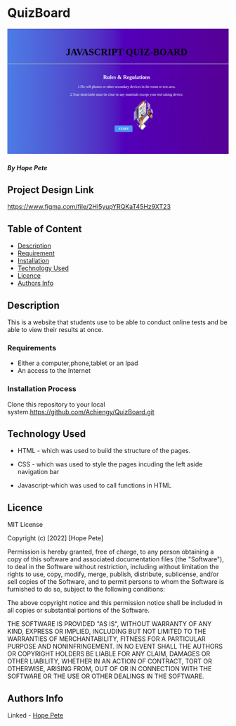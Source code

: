 # QuizBoard
![Quiz Board](./Images/webpage.png)

##### By Hope Pete

## Project Design Link
https://www.figma.com/file/2Hl5yupYRQKaT45Hz9XT23


## Table of Content

+ [Description](#description)
+ [ Requirement](#Requirement)
+ [Installation](#Installation)
+ [Technology Used](#technology-used)
+ [Licence](#licence)
+ [Authors Info](#author-Info)


## Description
<p>This is  a website that students use to be able to conduct online tests and be able to view their results at once.</p>


### Requirements
* Either a computer,phone,tablet or an Ipad
* An access to the Internet

### Installation Process
Clone this repository to your local system.https://github.com/Achiengy/QuizBoard.git


## Technology Used
* HTML - which was used to build the structure of the pages.

* CSS - which was used to style the pages incuding the left aside navigation bar

* Javascript-which was used to call functions in HTML


## Licence

MIT License

Copyright (c) [2022] [Hope Pete]

Permission is hereby granted, free of charge, to any person obtaining a copy
of this software and associated documentation files (the "Software"), to deal
in the Software without restriction, including without limitation the rights
to use, copy, modify, merge, publish, distribute, sublicense, and/or sell
copies of the Software, and to permit persons to whom the Software is
furnished to do so, subject to the following conditions:

The above copyright notice and this permission notice shall be included in all
copies or substantial portions of the Software.

THE SOFTWARE IS PROVIDED "AS IS", WITHOUT WARRANTY OF ANY KIND, EXPRESS OR
IMPLIED, INCLUDING BUT NOT LIMITED TO THE WARRANTIES OF MERCHANTABILITY,
FITNESS FOR A PARTICULAR PURPOSE AND NONINFRINGEMENT. IN NO EVENT SHALL THE
AUTHORS OR COPYRIGHT HOLDERS BE LIABLE FOR ANY CLAIM, DAMAGES OR OTHER
LIABILITY, WHETHER IN AN ACTION OF CONTRACT, TORT OR OTHERWISE, ARISING FROM,
OUT OF OR IN CONNECTION WITH THE SOFTWARE OR THE USE OR OTHER DEALINGS IN THE
SOFTWARE.


## Authors Info
Linked - [Hope Pete](https://www.linkedin.com/public-profile/settings?trk=d_flagship3_profile_self_view_public_profile&lipi=urn%3Ali%3Apage%3Ad_flagship3_profile_self_edit_contact_info%3Bm11EDIJVSQu29ovQ2888fA%3D%3D)


